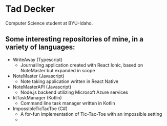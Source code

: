 # Tad Decker
Computer Science student at BYU-Idaho.

## Some interesting repositories of mine, in a variety of languages:

- WriteAway (Typescript)
  - Journalling application created with React Ionic, based on NoteMaster but expanded in scope
- NoteMaster (Javascript)
  - Note taking application written in React Native
- NoteMasterAPI (Javascript)
  - Node.js backend utilizing Microsoft Azure services
- ktTaskManager (Kotlin)
  - Command line task manager written in Kotlin
- ImpossibleTicTacToe (C#)
  - A for-fun implementation of Tic-Tac-Toe with an impossible setting
  - 
